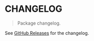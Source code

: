 # CHANGELOG

> Package changelog.

See [GitHub Releases](https://github.com/stdlib-js/math-base-ops-sub/releases) for the changelog.
